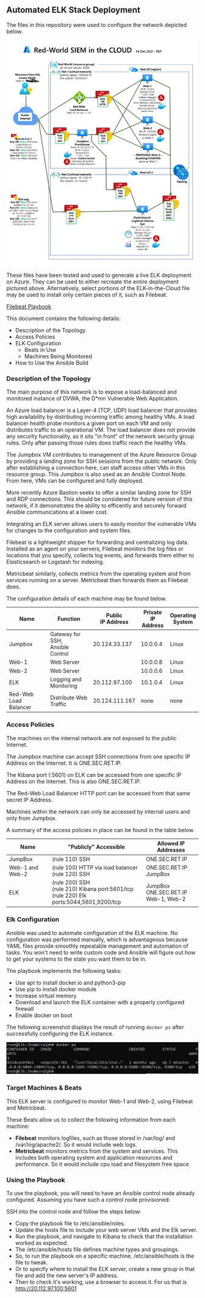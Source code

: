 ## Automated ELK Stack Deployment

The files in this repository were used to configure the network depicted below.

![Red World SIEM Network Diagram](Diagrams/Red-World-Network-Map-Phase-2.png "Red World SIEM Network Diagram")

These files have been tested and used to generate a live ELK deployment on Azure. 
They can be used to either recreate the entire deployment pictured above. Alternatively, 
select portions of the ELK-in-the-Cloud file may be used to install only certain pieces of it, such as Filebeat.

[Filebeat Playbook](./Ansible/ansible.Backup.Before.Roles/filebeat-playbook.yml)

This document contains the following details:
- Description of the Topology
- Access Policies
- ELK Configuration
  - Beats in Use
  - Machines Being Monitored
- How to Use the Ansible Build


### Description of the Topology

The main purpose of this network is to expose a load-balanced and monitored instance of DVWA, the D*mn Vulnerable Web Application.

An Azure load balancer is a Layer-4 (TCP, UDP) load balancer that provides high availability by distributing 
incoming traffic among healthy VMs. A load balancer health probe monitors a given port on each VM and only 
distributes traffic to an operational VM.  The load balancer does not provide any security functionality, as it sits "in front" of the
network security group rules. Only after passing those rules does traffic reach the healthy VMs.

The Jumpbox VM contributes to management of the Azure Resource Group by providing a landing zone for SSH sessions 
from the public network. Only after establishing a connection here, can staff access other VMs in this resource group.
This Jumpbox is also used as an Ansible Control Node. From here, VMs can be configured and fully deployed.

More recently Azure Bastion seeks to offer a similar landing zone for SSH and RDP connections. This should be considered
for future version of this network, if it demonstrates the ability to efficently and securely forward Ansible communications at a lower cost.

Integrating an ELK server allows users to easily monitor the vulnerable VMs for changes to the configuration and system files.

Filebeat is a lightweight shipper for forwarding and centralizing log data. Installed as an agent on your servers, 
Filebeat monitors the log files or locations that you specify, collects log events, and forwards them either to Elasticsearch or Logstash for indexing.

Metricbeat similarly, collects metrics from the operating system and from services running on a server. Metricbeat then forwards them as Filebeat does.

The configuration details of each machine may be found below.
<!-- Note: Use the [Markdown Table Generator](http://www.tablesgenerator.com/markdown_tables) to add/remove values from the table_.
 -->
| Name    | Function                              | Public<br>IP Address | Private<br>IP Address | Operating<br>System |
|---------|---------------------------------------|----------------------|-----------------------|---------------------|
| Jumpbox | Gateway for SSH,<br>Ansible Control   | 20.124.33.137        | 10.0.0.4              | Linux               |
| Web-1   | Web Server                            |                      | 10.0.0.8              | Linux               |
| Web-2   | Web Server                            |                      | 10.0.0.6              | Linux               |
| ELK     | Logging and Monitoring                | 20.112.97.100        | 10.1.0.4              | Linux               |
| Red-Web Load Balancer     | Distribute Web Traffic | 20.124.111.167    | none                  | none                |
### Access Policies

The machines on the internal network are not exposed to the public Internet. 

The Jumpbox machine can accept SSH connections from one specific IP Address on the Internet. It is ONE.SEC.RET.IP.

The Kibana port (:5601) on ELK can be accessed from one specific IP Address on the Internet. This is also ONE.SEC.RET.IP.

The Red-Web Load Balancer HTTP port can be accessed from that same secret IP Address.

Machines within the network can only be accessed by internal users and only from Jumpbox.

A summary of the access policies in place can be found in the table below.

| Name     | "Publicly" Accessible | Allowed IP Addresses |
|----------|---------------------|----------------------|
| JumpBox | (rule 110) SSH             |  ONE.SEC.RET.IP    |
| Web-1 and Web-2   | (rule 100) HTTP via load balancer <br>(rule 120) SSH | ONE.SEC.RET.IP <br> JumpBox  |
| ELK      | (rule 200) SSH <br> (rule 210) Kibana port:5601/tcp <br> (rule 220) Elk ports:5044,5601,9200/tcp | JumpBox <br>ONE.SEC.RET.IP <br> Web-1, Web-2 |

### Elk Configuration

Ansible was used to automate configuration of the ELK machine. No configuration was performed manually, which is advantageous because 
YAML files provide smoothly repeatable management and automation of tasks. You won't need to write custom code and Ansible will 
figure out how to get your systems to the state you want them to be in.

The playbook implements the following tasks:
- Use apt to install docker.io and python3-pip
- Use pip to install docker module
- Increase virtual memory
- Download and launch the ELK container with a properly configured firewall
- Enable docker on boot

The following screenshot displays the result of running `docker ps` after successfully configuring the ELK instance.

![Screenshot from ELK of docker ps](./Ansible/Images/ELK-container.png)

### Target Machines & Beats
This ELK server is configured to monitor Web-1 and Web-2, using Filebeat and Metricbeat.

These Beats allow us to collect the following information from each machine:
- **Filebeat** monitors logfiles, such as those stored in /var/log/ and /var/log/apache2/. So it would include web logs.
- **Metricbeat** monitors metrics from the system and services. This includes both operating system and application resources and performance. So it would include cpu load and filesystem free space.

### Using the Playbook
To use the playbook, you will need to have an Ansible control node already configured. Assuming you have such a control node provisioned: 

SSH into the control node and follow the steps below:
- Copy the playbook file to /etc/ansible/roles.
- Update the hosts file to include your web server VMs and the Elk server.
- Run the playbook, and navigate to Kibana to check that the installation worked as expected.
- The /etc/ansible/hosts file defines machine types and groupings.
- So, to run the playbook on a specific machine, /etc/ansible/hosts is the file to tweak.
- Or to specify where to install the ELK server, create a new group in that file and add the new server's IP address. 
- Then to check it's working, use a browser to access it. For us that is http://20.112.97.100:5601
